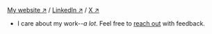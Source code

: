 [My website ↗](https://giovabattelli.com) /
[LinkedIn ↗](https://www.linkedin.com/in/giovanni-assad/) /
[X ↗](https://x.com/giovabattelli)

- I care about my work--*a lot*. Feel free to [reach out](mailto:giovabattelli@gmail.com) with feedback.
